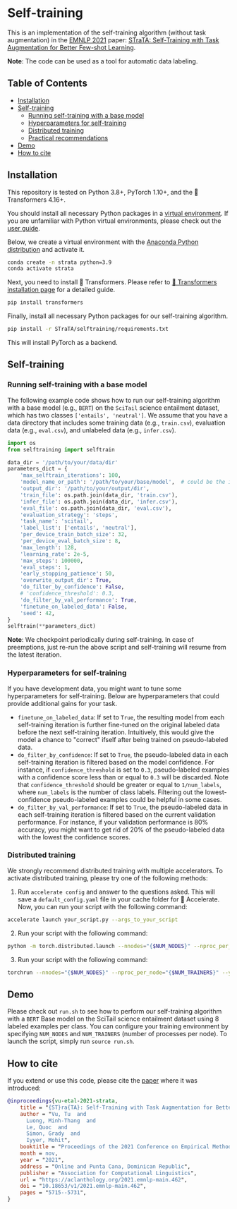 # Self-training

This is an implementation of the self-training algorithm (without task augmentation) in the [EMNLP 2021](https://2021.emnlp.org/) paper: [STraTA: Self-Training with Task Augmentation for Better Few-shot Learning](https://arxiv.org/abs/2109.06270).

**Note**: The code can be used as a tool for automatic data labeling.

## Table of Contents

   * [Installation](#installation)
   * [Self-training](#self-training)
      * [Running self-training with a base model](#running-self-training-with-a-base-model)
      * [Hyperparameters for self-training](#hyperparameters-for-self-training)
      * [Distributed training](#distributed-training)
      * [Practical recommendations](#practical-recommendations)
   * [Demo](#demo)
   * [How to cite](#how-to-cite)

## Installation
This repository is tested on Python 3.8+, PyTorch 1.10+, and the 🤗 Transformers 4.16+.

You should install all necessary Python packages in a [virtual environment](https://docs.python.org/3/library/venv.html). If you are unfamiliar with Python virtual environments, please check out the [user guide](https://packaging.python.org/guides/installing-using-pip-and-virtual-environments/).

Below, we create a virtual environment with the [Anaconda Python distribution](https://www.anaconda.com/products/distribution) and activate it.
```sh
conda create -n strata python=3.9
conda activate strata
```
Next, you need to install 🤗 Transformers. Please refer to [🤗 Transformers installation page](https://github.com/huggingface/transformers#installation) for a detailed guide.
```sh
pip install transformers
```
Finally, install all necessary Python packages for our self-training algorithm.

```sh
pip install -r STraTA/selftraining/requirements.txt
```
This will install PyTorch as a backend.

## Self-training
### Running self-training with a base model
The following example code shows how to run our self-training algorithm with a base model (e.g., `BERT`) on the `SciTail` science entailment dataset, which has two classes `['entails', 'neutral']`. We assume that you have a data directory that includes some training data (e.g., `train.csv`), evaluation data (e.g., `eval.csv`), and unlabeled data (e.g., `infer.csv`).

```python
import os
from selftraining import selftrain

data_dir = '/path/to/your/data/dir'
parameters_dict = {
    'max_selftrain_iterations': 100,
    'model_name_or_path': '/path/to/your/base/model',  # could be the id of a model hosted by 🤗 Transformers
    'output_dir': '/path/to/your/output/dir',
    'train_file': os.path.join(data_dir, 'train.csv'),
    'infer_file': os.path.join(data_dir, 'infer.csv'),
    'eval_file': os.path.join(data_dir, 'eval.csv'),
    'evaluation_strategy': 'steps',
    'task_name': 'scitail',
    'label_list': ['entails', 'neutral'],
    'per_device_train_batch_size': 32,
    'per_device_eval_batch_size': 8,
    'max_length': 128,
    'learning_rate': 2e-5,
    'max_steps': 100000,
    'eval_steps': 1,
    'early_stopping_patience': 50,
    'overwrite_output_dir': True,
    'do_filter_by_confidence': False,
    # 'confidence_threshold': 0.3,
    'do_filter_by_val_performance': True,
    'finetune_on_labeled_data': False,
    'seed': 42,
}
selftrain(**parameters_dict)
```

**Note**: We checkpoint periodically during self-training. In case of preemptions, just re-run the above script and self-training will resume from the latest iteration.

### Hyperparameters for self-training
If you have development data, you might want to tune some hyperparameters for self-training.
Below are hyperparameters that could provide additional gains for your task.

  - `finetune_on_labeled_data`: If set to `True`, the resulting model from each self-training iteration is further fine-tuned on the original labeled data before the next self-training iteration. Intuitively, this would give the model a chance to "correct" ifself after being trained on pseudo-labeled data.
  - `do_filter_by_confidence`: If set to `True`, the pseudo-labeled data in each self-training iteration is filtered based on the model confidence. For instance, if `confidence_threshold` is set to `0.3`, pseudo-labeled examples with a confidence score less than or equal to `0.3` will be discarded. Note that `confidence_threshold` should be greater or equal to `1/num_labels`, where `num_labels` is the number of class labels. Filtering out the lowest-confidence pseudo-labeled examples could be helpful in some cases.
  - `do_filter_by_val_performance`: If set to `True`, the pseudo-labeled data in each self-training iteration is filtered based on the current validation performance. For instance, if your validation performance is 80% accuracy, you might want to get rid of 20% of the pseudo-labeled data with the lowest the confidence scores.

### Distributed training
We strongly recommend distributed training with multiple accelerators. To activate distributed training, please try one of the following methods:

1. Run `accelerate config` and answer to the questions asked. This will save a `default_config.yaml` file in your cache folder for 🤗 Accelerate. Now, you can run your script with the following command:

```sh
accelerate launch your_script.py --args_to_your_script
```

2. Run your script with the following command:

```sh
python -m torch.distributed.launch --nnodes="{$NUM_NODES}" --nproc_per_node="{$NUM_TRAINERS}" --your_script.py --args_to_your_script
```

3. Run your script with the following command:

```sh
torchrun --nnodes="{$NUM_NODES}" --nproc_per_node="{$NUM_TRAINERS}" --your_script.py --args_to_your_script
```

## Demo
Please check out `run.sh` to see how to perform our self-training algorithm with a `BERT` Base model on the SciTail science entailment dataset using 8 labeled examples per class. You can configure your training environment by specifying `NUM_NODES` and `NUM_TRAINERS` (number of processes per node). To launch the script, simply run `source run.sh`.

## How to cite
If you extend or use this code, please cite the [paper](https://arxiv.org/abs/2109.06270) where it was introduced:

```bibtex
@inproceedings{vu-etal-2021-strata,
    title = "{ST}ra{TA}: Self-Training with Task Augmentation for Better Few-shot Learning",
    author = "Vu, Tu  and
      Luong, Minh-Thang  and
      Le, Quoc  and
      Simon, Grady  and
      Iyyer, Mohit",
    booktitle = "Proceedings of the 2021 Conference on Empirical Methods in Natural Language Processing",
    month = nov,
    year = "2021",
    address = "Online and Punta Cana, Dominican Republic",
    publisher = "Association for Computational Linguistics",
    url = "https://aclanthology.org/2021.emnlp-main.462",
    doi = "10.18653/v1/2021.emnlp-main.462",
    pages = "5715--5731",
}
```
